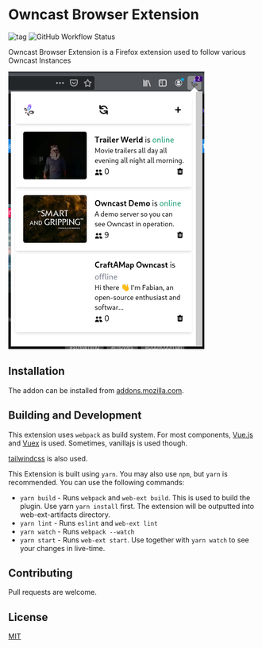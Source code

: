 # Owncast Browser Extension 

![tag](https://img.shields.io/github/v/tag/craftamap/owncast-browser-extension?style=flat-square) ![GitHub Workflow Status](https://img.shields.io/github/workflow/status/craftamap/owncast-browser-extension/build?style=flat-square)

Owncast Browser Extension is a Firefox extension used to follow various
Owncast Instances

![Screenshot](.github/screenshot.png)

## Installation

The addon can be installed from [addons.mozilla.com](https://addons.mozilla.org/en-US/firefox/addon/owncast-extension/).

## Building and Development

This extension uses `webpack` as build system. For most components, [Vue.js](https://vuejs.org/)
and [Vuex](https://vuex.vuejs.org/) is used. Sometimes, vanillajs is used though.

[tailwindcss](https://tailwindcss.com/) is also used.

This Extension is built using `yarn`. You may also use `npm`, but `yarn` is 
recommended. You can use the following commands:

- `yarn build` - Runs `webpack` and `web-ext build`.
  This is used to build the plugin. Use yarn `yarn install` 
  first. The extension will be outputted into web-ext-artifacts directory.
- `yarn lint` - Runs `eslint` and `web-ext lint`
- `yarn watch` - Runs `webpack --watch`
- `yarn start` - Runs `web-ext start`. Use together with `yarn watch` to see
  your changes in live-time.

## Contributing

Pull requests are welcome.

## License

[MIT](https://choosealicense.com/licenses/mit/)
